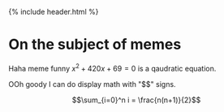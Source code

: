 {% include header.html %}
# On the subject of memes
Haha meme funny $x^2+420x+69=0$ is a qaudratic equation.

OOh goody I can do display math with "$$" signs.

$$\sum_{i=0}^n i = \frac{n(n+1)}{2}$$
